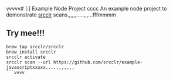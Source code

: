 vvvvv# [:] Example Node Project
cccc
An example node project to demonstrate [srcclr](https://www.srcclr.com) scans.,,,,,.....,,,...fffmmmm

## Try mee!!!

```````
brew tap srcclr/srcclr
brew install srcclr
srcclr activate
srcclr scan --url https://github.com/srcclr/example-javascriptxxxxx.....,,,,,,
```vvvv
